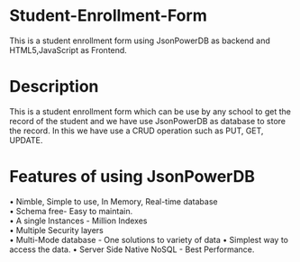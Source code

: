 # Student-Enrollment-Form
This is a student enrollment form using JsonPowerDB as backend and HTML5,JavaScript as Frontend.


# Description
This is a student enrollment form which can be use by any school to get the record of the student and we have use JsonPowerDB as database to store the record. In this we have use a CRUD operation such as PUT, GET, UPDATE.


# Features of using JsonPowerDB

•	Nimble, Simple to use, In Memory, Real-time database                                                                                                                   
•	Schema free- Easy to maintain.                                                                                                                                         
•	A single Instances - Million Indexes                                                                                                                                   
•	Multiple Security layers                                                                                                                                               
•	Multi-Mode database - One solutions to variety of data
•	Simplest way to access the data.
•	Server Side Native NoSQL - Best Performance.
